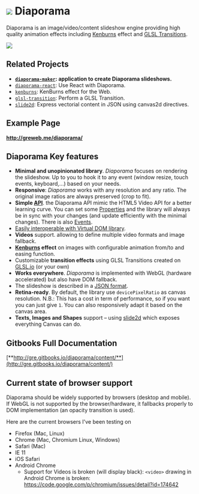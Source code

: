 ![](https://cloud.githubusercontent.com/assets/211411/7667405/7e5c14f0-fc06-11e4-8a96-8b3297728e28.png) Diaporama
=========
Diaporama is an image/video/content slideshow engine providing high quality animation effects including [Kenburns](http://github.com/gre/kenburns) effect and [GLSL Transitions](https://github.com/glslio/glsl-transition).

[![](https://nodei.co/npm/diaporama.png)](http://npmjs.org/package/diaporama)

Related Projects
---------------

- **[`diaporama-maker`](http://github.com/gre/diaporama-maker): application to create Diaporama slideshows.**
- [`diaporama-react`](http://github.com/glslio/diaporama-react): Use React with Diaporama.
- [`kenburns`](http://github.com/gre/kenburns): KenBurns effect for the Web.
- [`glsl-transition`](https://github.com/glslio/glsl-transition): Perform a GLSL Transition.
- [`slide2d`](https://github.com/gre/slide2d): Express vectorial content in JSON using canvas2d directives.

Example Page
--------

**http://greweb.me/diaporama/**

Diaporama Key features
------------

- **Minimal and unopinionated library**. *Diaporama* focuses on rendering the slideshow. Up to you to hook it to any event (window resize, touch events, keyboard,...) based on your needs.
- **Responsive**: *Diaporama* works with any resolution and any ratio. The original image ratios are always preserved (crop to fit).
- **Simple [API](docs/api.md)**. the Diaporama API mimic the HTML5 Video API for a better learning curve. You can set some [Properties](docs/props.md) and the library will always be in sync with your changes (and update efficiently with the minimal changes). There is also [Events](docs/events.md).
- [Easily interoperable with Virtual DOM library](docs/vdom.md).
- **Videos** support. allowing to define multiple video formats and image fallback.
- **[Kenburns](https://github.com/gre/kenburns) effect** on images with configurable animation from/to and easing function.
- Customizable **transition effects** using GLSL Transitions created on [GLSL.io](http://transitions.glsl.io/) (or your own)
- **Works everywhere**. *Diaporama* is implemented with WebGL (hardware accelerated) but also have DOM fallback.
- The slideshow is described in a [JSON format](docs/format.md).
- **Retina-ready**. By default, the library use `devicePixelRatio` as canvas resolution. N.B.: This has a cost in term of performance, so if you want you can just give `1`. You can also responsively adapt it based on the canvas area.
- **Texts, Images and Shapes** support – using [slide2d](https://github.com/gre/slide2d) which exposes everything Canvas can do.

Gitbooks Full Documentation
------------

[**http://gre.gitbooks.io/diaporama/content/**](http://gre.gitbooks.io/diaporama/content/)


Current state of browser support
-----------

Diaporama should be widely supported by browsers (desktop and mobile). If WebGL is not supported by the browser/hardware, it fallbacks properly to DOM implementation (an opacity transition is used).

Here are the current browsers I've been testing on

- Firefox (Mac, Linux)
- Chrome (Mac, Chromium Linux, Windows)
- Safari (Mac)
- IE 11
- iOS Safari
- Android Chrome
  - Support for Videos is broken (will display black): `<video>` drawing in Android Chrome is broken: https://code.google.com/p/chromium/issues/detail?id=174642
